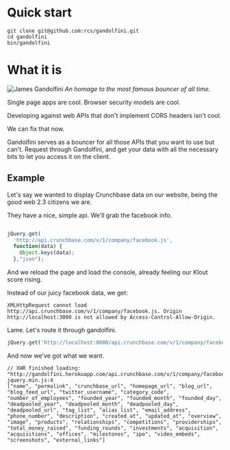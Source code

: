 # Quick start

```
git clone git@github.com:rcs/gandolfini.git
cd gandolfini
bin/gandolfini

```

# What it is
![James Gandolfini](http://upload.wikimedia.org/wikipedia/commons/thumb/0/03/JamesGandolfiniSept11TIFF.jpg/192px-JamesGandolfiniSept11TIFF.jpg)
*An homage to the most famous bouncer of all time.*


Single page apps are cool.
Browser security models are cool.

Developing against web APIs that don't implement CORS headers isn't cool.

We can fix that now.


Gandolfini serves as a bouncer for all those APIs that you want to use but can't. Request through Gandolfini, and get your data with all the necessary bits to let you access it on the client.

## Example


Let's say we wanted to display Crunchbase data on our website, being the good web 2.3 citizens we are.


They have a nice, simple api. We'll grab the facebook info.

```javascript

jQuery.get(
  'http://api.crunchbase.com/v/1/company/facebook.js',
  function(data) {
    Object.keys(data);
  },"json");

```

And we reload the page and load the console, already feeling our Klout score rising.

Instead of our juicy facebook data, we get:
```
XMLHttpRequest cannot load http://api.crunchbase.com/v/1/company/facebook.js. Origin http://localhost:3000 is not allowed by Access-Control-Allow-Origin.
```

Lame. Let's route it through gandolfini.

```javascript
jQuery.get('http://localhost:8080/api.crunchbase.com/v/1/company/facebook.js', function()…
```

And now we've got what we want.

```
// XHR finished loading: "http://gandolfini.herokuapp.com/api.crunchbase.com/v/1/company/facebook.js". jquery.min.js:4
["name", "permalink", "crunchbase_url", "homepage_url", "blog_url", "blog_feed_url", "twitter_username", "category_code", "number_of_employees", "founded_year", "founded_month", "founded_day", "deadpooled_year", "deadpooled_month", "deadpooled_day", "deadpooled_url", "tag_list", "alias_list", "email_address", "phone_number", "description", "created_at", "updated_at", "overview", "image", "products", "relationships", "competitions", "providerships", "total_money_raised", "funding_rounds", "investments", "acquisition", "acquisitions", "offices", "milestones", "ipo", "video_embeds", "screenshots", "external_links"]
```






